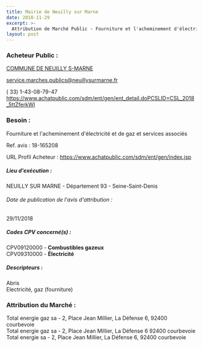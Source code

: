 ```yaml
---
title: Mairie de Neuilly sur Marne
date: 2018-11-29
excerpt: >-
  Attribution de Marché Public - Fourniture et l'acheminement d'électricité et de gaz et services associés
layout: post
---
```


### Acheteur Public : 
<a href="/acheteur-33/siren-219300506"> COMMUNE DE NEUILLY S-MARNE</a><br/>



service.marches.publics@neuillysurmarne.fr

( 33) 1-43-08-79-47
https://www.achatpublic.com/sdm/ent/gen/ent_detail.doPCSLID=CSL_2018_5ttZferkWI
### Besoin :

Fourniture et l'acheminement d'électricité et de gaz et services associés

Ref. avis : 18-165208

URL Profil Acheteur : https://www.achatpublic.com/sdm/ent/gen/index.jsp

##### Lieu d'exécution :

NEUILLY SUR MARNE - Département 93 - Seine-Saint-Denis

###### Date de publication de l'avis d'attribution : 
29/11/2018

##### Codes CPV concerné(s) :
CPV09120000 - **Combustibles gazeux** <br/>
CPV09310000 - **Électricité** <br/>

##### Descripteurs :
Abris <br/>
Electricité, gaz (fourniture) <br/>

### Attribution du Marché :
Total energie gaz sa - 2, Place Jean Millier, La Défense 6, 92400 courbevoie <br/>
Total energie gaz sa - 2, Place Jean Millier, La Défense 6 92400 courbevoie <br/>
Total energie sa - 2, Place Jean Millier, La Défense 6, 92400 courbevoie <br/>
